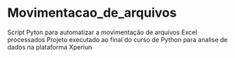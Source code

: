 # Movimentacao_de_arquivos

Script Pyton para automatizar a movimentação de arquivos Excel processados
Projeto executado ao final do curso de Python para analise de dados na plataforma Xperiun
